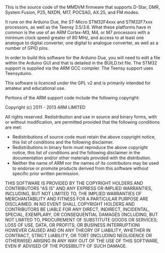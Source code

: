 This is the source code of the MMDVM firmware that supports D-Star, DMR, System Fusion, P25, NXDN, M17, POCSAG, AX.25, and FM modes.

It runs on the Arduino Due, the ST-Micro STM32F4xxx and STM32F7xxx processors, as well as the Teensy 3.5/3.6. What these platforms have in common is the use of an ARM Cortex-M3, M4, or M7 processors with a minimum clock speed greater of 80 MHz, and access to at least one analogue to digital converter, one digital to analogue converter, as well as a number of GPIO pins.

In order to build this software for the Arduino Due, you will need to edit a file within the Arduino GUI and that is detailed in the BUILD.txt file. The STM32 support is supplied via the ARM GCC compiler. The Teensy support uses Teensyduino.

This software is licenced under the GPL v2 and is primarily intended for amateur and educational use.

Portions of the ARM support code include the following copyright:

   Copyright (c) 2011 - 2013 ARM LIMITED

   All rights reserved.
   Redistribution and use in source and binary forms, with or without
   modification, are permitted provided that the following conditions are met:
   - Redistributions of source code must retain the above copyright
     notice, this list of conditions and the following disclaimer.
   - Redistributions in binary form must reproduce the above copyright
     notice, this list of conditions and the following disclaimer in the
     documentation and/or other materials provided with the distribution.
   - Neither the name of ARM nor the names of its contributors may be used
     to endorse or promote products derived from this software without
     specific prior written permission.

   THIS SOFTWARE IS PROVIDED BY THE COPYRIGHT HOLDERS AND CONTRIBUTORS "AS IS"
   AND ANY EXPRESS OR IMPLIED WARRANTIES, INCLUDING, BUT NOT LIMITED TO, THE
   IMPLIED WARRANTIES OF MERCHANTABILITY AND FITNESS FOR A PARTICULAR PURPOSE
   ARE DISCLAIMED. IN NO EVENT SHALL COPYRIGHT HOLDERS AND CONTRIBUTORS BE
   LIABLE FOR ANY DIRECT, INDIRECT, INCIDENTAL, SPECIAL, EXEMPLARY, OR
   CONSEQUENTIAL DAMAGES (INCLUDING, BUT NOT LIMITED TO, PROCUREMENT OF
   SUBSTITUTE GOODS OR SERVICES; LOSS OF USE, DATA, OR PROFITS; OR BUSINESS
   INTERRUPTION) HOWEVER CAUSED AND ON ANY THEORY OF LIABILITY, WHETHER IN
   CONTRACT, STRICT LIABILITY, OR TORT (INCLUDING NEGLIGENCE OR OTHERWISE)
   ARISING IN ANY WAY OUT OF THE USE OF THIS SOFTWARE, EVEN IF ADVISED OF THE
   POSSIBILITY OF SUCH DAMAGE.
